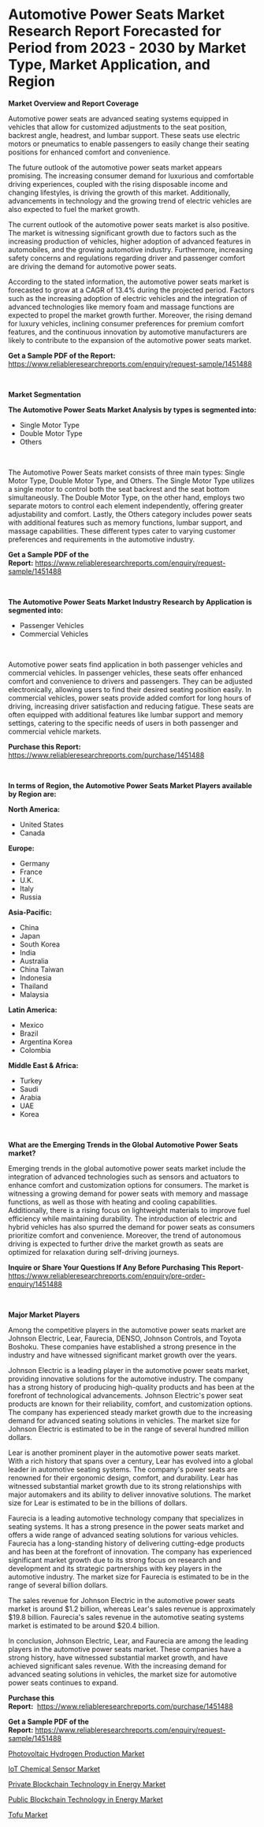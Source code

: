 <p><h1>Automotive Power Seats Market Research Report Forecasted for Period from 2023 -  2030 by Market Type, Market Application, and Region</h1></p><p><strong>Market Overview and Report Coverage</strong></p>
<p><p>Automotive power seats are advanced seating systems equipped in vehicles that allow for customized adjustments to the seat position, backrest angle, headrest, and lumbar support. These seats use electric motors or pneumatics to enable passengers to easily change their seating positions for enhanced comfort and convenience.</p><p>The future outlook of the automotive power seats market appears promising. The increasing consumer demand for luxurious and comfortable driving experiences, coupled with the rising disposable income and changing lifestyles, is driving the growth of this market. Additionally, advancements in technology and the growing trend of electric vehicles are also expected to fuel the market growth.</p><p>The current outlook of the automotive power seats market is also positive. The market is witnessing significant growth due to factors such as the increasing production of vehicles, higher adoption of advanced features in automobiles, and the growing automotive industry. Furthermore, increasing safety concerns and regulations regarding driver and passenger comfort are driving the demand for automotive power seats.</p><p>According to the stated information, the automotive power seats market is forecasted to grow at a CAGR of 13.4% during the projected period. Factors such as the increasing adoption of electric vehicles and the integration of advanced technologies like memory foam and massage functions are expected to propel the market growth further. Moreover, the rising demand for luxury vehicles, inclining consumer preferences for premium comfort features, and the continuous innovation by automotive manufacturers are likely to contribute to the expansion of the automotive power seats market.</p></p>
<p><strong>Get a Sample PDF of the Report:</strong> <a href="https://www.reliableresearchreports.com/enquiry/request-sample/1451488">https://www.reliableresearchreports.com/enquiry/request-sample/1451488</a></p>
<p>&nbsp;</p>
<p><strong>Market Segmentation</strong></p>
<p><strong>The Automotive Power Seats Market Analysis by types is segmented into:</strong></p>
<p><ul><li>Single Motor Type</li><li>Double Motor Type</li><li>Others</li></ul></p>
<p>&nbsp;</p>
<p><p>The Automotive Power Seats market consists of three main types: Single Motor Type, Double Motor Type, and Others. The Single Motor Type utilizes a single motor to control both the seat backrest and the seat bottom simultaneously. The Double Motor Type, on the other hand, employs two separate motors to control each element independently, offering greater adjustability and comfort. Lastly, the Others category includes power seats with additional features such as memory functions, lumbar support, and massage capabilities. These different types cater to varying customer preferences and requirements in the automotive industry.</p></p>
<p><strong>Get a Sample PDF of the Report:</strong>&nbsp;<a href="https://www.reliableresearchreports.com/enquiry/request-sample/1451488">https://www.reliableresearchreports.com/enquiry/request-sample/1451488</a></p>
<p>&nbsp;</p>
<p><strong>The Automotive Power Seats Market Industry Research by Application is segmented into:</strong></p>
<p><ul><li>Passenger Vehicles</li><li>Commercial Vehicles</li></ul></p>
<p>&nbsp;</p>
<p><p>Automotive power seats find application in both passenger vehicles and commercial vehicles. In passenger vehicles, these seats offer enhanced comfort and convenience to drivers and passengers. They can be adjusted electronically, allowing users to find their desired seating position easily. In commercial vehicles, power seats provide added comfort for long hours of driving, increasing driver satisfaction and reducing fatigue. These seats are often equipped with additional features like lumbar support and memory settings, catering to the specific needs of users in both passenger and commercial vehicle markets.</p></p>
<p><strong>Purchase this Report:</strong>&nbsp; <a href="https://www.reliableresearchreports.com/purchase/1451488">https://www.reliableresearchreports.com/purchase/1451488</a></p>
<p>&nbsp;</p>
<p><strong>In terms of Region, the Automotive Power Seats Market Players available by Region are:</strong></p>
<p>
    <p> <strong> North America: </strong>
        <ul>
            <li>United States</li>
            <li>Canada</li>
        </ul>
        </p> 
    <p> <strong> Europe: </strong>
        <ul>
            <li>Germany</li>
            <li>France</li>
            <li>U.K.</li>
            <li>Italy</li>
            <li>Russia</li>
        </ul>
        </p> 
    <p> <strong> Asia-Pacific: </strong>
        <ul>
            <li>China</li>
            <li>Japan</li>
            <li>South Korea</li>
            <li>India</li>
            <li>Australia</li>
            <li>China Taiwan</li>
            <li>Indonesia</li>
            <li>Thailand</li>
            <li>Malaysia</li>
        </ul>
        </p> 
    <p> <strong> Latin America: </strong>
        <ul>
            <li>Mexico</li>
            <li>Brazil</li>
            <li>Argentina Korea</li>
            <li>Colombia</li>
        </ul>
        </p> 
    <p> <strong> Middle East & Africa: </strong>
        <ul>
            <li>Turkey</li>
            <li>Saudi</li>
            <li>Arabia</li>
            <li>UAE</li>
            <li>Korea</li>
        </ul>
    </p>
    </p>
<p>&nbsp;</p>
<p><strong>What are the Emerging Trends in the Global Automotive Power Seats market?</strong></p>
<p><p>Emerging trends in the global automotive power seats market include the integration of advanced technologies such as sensors and actuators to enhance comfort and customization options for consumers. The market is witnessing a growing demand for power seats with memory and massage functions, as well as those with heating and cooling capabilities. Additionally, there is a rising focus on lightweight materials to improve fuel efficiency while maintaining durability. The introduction of electric and hybrid vehicles has also spurred the demand for power seats as consumers prioritize comfort and convenience. Moreover, the trend of autonomous driving is expected to further drive the market growth as seats are optimized for relaxation during self-driving journeys.</p></p>
<p><strong>Inquire or Share Your Questions If Any Before Purchasing This Report</strong>- <a href="https://www.reliableresearchreports.com/enquiry/pre-order-enquiry/1451488">https://www.reliableresearchreports.com/enquiry/pre-order-enquiry/1451488</a></p>
<p>&nbsp;</p>
<p><strong>Major Market Players</strong></p>
<p><p>Among the competitive players in the automotive power seats market are Johnson Electric, Lear, Faurecia, DENSO, Johnson Controls, and Toyota Boshoku. These companies have established a strong presence in the industry and have witnessed significant market growth over the years.</p><p>Johnson Electric is a leading player in the automotive power seats market, providing innovative solutions for the automotive industry. The company has a strong history of producing high-quality products and has been at the forefront of technological advancements. Johnson Electric's power seat products are known for their reliability, comfort, and customization options. The company has experienced steady market growth due to the increasing demand for advanced seating solutions in vehicles. The market size for Johnson Electric is estimated to be in the range of several hundred million dollars.</p><p>Lear is another prominent player in the automotive power seats market. With a rich history that spans over a century, Lear has evolved into a global leader in automotive seating systems. The company's power seats are renowned for their ergonomic design, comfort, and durability. Lear has witnessed substantial market growth due to its strong relationships with major automakers and its ability to deliver innovative solutions. The market size for Lear is estimated to be in the billions of dollars.</p><p>Faurecia is a leading automotive technology company that specializes in seating systems. It has a strong presence in the power seats market and offers a wide range of advanced seating solutions for various vehicles. Faurecia has a long-standing history of delivering cutting-edge products and has been at the forefront of innovation. The company has experienced significant market growth due to its strong focus on research and development and its strategic partnerships with key players in the automotive industry. The market size for Faurecia is estimated to be in the range of several billion dollars.</p><p>The sales revenue for Johnson Electric in the automotive power seats market is around $1.2 billion, whereas Lear's sales revenue is approximately $19.8 billion. Faurecia's sales revenue in the automotive seating systems market is estimated to be around $20.4 billion.</p><p>In conclusion, Johnson Electric, Lear, and Faurecia are among the leading players in the automotive power seats market. These companies have a strong history, have witnessed substantial market growth, and have achieved significant sales revenue. With the increasing demand for advanced seating solutions in vehicles, the market size for automotive power seats continues to expand.</p></p>
<p><strong>Purchase this Report:</strong>&nbsp;&nbsp;<a href="https://www.reliableresearchreports.com/purchase/1451488">https://www.reliableresearchreports.com/purchase/1451488</a></p>
<p></p>
<p><strong>Get a Sample PDF of the Report:</strong>&nbsp;<a href="https://www.reliableresearchreports.com/enquiry/request-sample/1451488">https://www.reliableresearchreports.com/enquiry/request-sample/1451488</a></p>
<p><p><a href="https://medium.com/@anamariaagolli86/photovoltaic-hydrogen-production-market-size-growth-forecast-2023-2030-e6cf63677c89">Photovoltaic Hydrogen Production Market</a></p><p><a href="https://www.linkedin.com/pulse/iot-chemical-sensor-market-size-growth-forecast-from-2023/">IoT Chemical Sensor Market</a></p><p><a href="https://www.linkedin.com/pulse/private-blockchain-technology-energy-market-share-amp-new-trends/">Private Blockchain Technology in Energy Market</a></p><p><a href="https://www.linkedin.com/pulse/decoding-public-blockchain-technology-energy-market-deep/">Public Blockchain Technology in Energy Market</a></p><p><a href="https://medium.com/@lacyquitzon/tofu-market-size-growth-forecast-2023-2030-6d9760339935">Tofu Market</a></p></p>